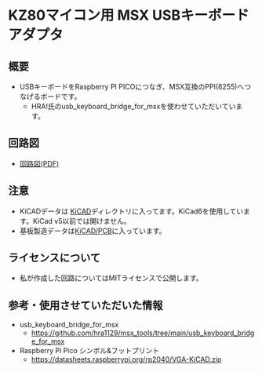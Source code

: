 # KZ80マイコン用 MSX USBキーボードアダプタ # 

## 概要 ##
* USBキーボードをRaspberry PI PICOにつなぎ、MSX互換のPPI(8255)へつなげるボードです。
  * HRA!氏のusb_keyboard_bridge_for_msxを使わせていただいています。

## 回路図

* [回路図(PDF)](https://github.com/kuninet/KZ80-USBKBD/blob/main/KiCAD/KZ80-USBKBD.pdf)

## 注意

* KiCADデータは [KiCAD](KiCAD)ディレクトリに入ってます。KiCad6を使用しています。KiCad v5以前では開けません。
* 基板製造データは[KiCAD/PCB](KiCAD/PCB)に入っています。

## ライセンスについて
* 私が作成した回路についてはMITライセンスで公開します。

## 参考・使用させていただいた情報
* usb_keyboard_bridge_for_msx
  * https://github.com/hra1129/msx_tools/tree/main/usb_keyboard_bridge_for_msx
* Raspberry Pi Pico シンボル&フットプリント
  * https://datasheets.raspberrypi.org/rp2040/VGA-KiCAD.zip

